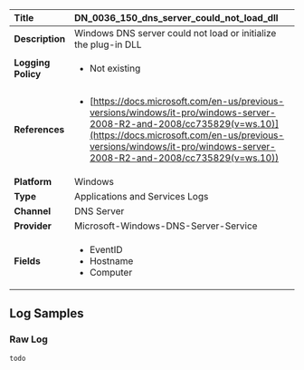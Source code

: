 | Title              | DN_0036_150_dns_server_could_not_load_dll       |
|:-------------------|:------------------|
| **Description**    | Windows DNS server could not load or initialize the plug-in DLL |
| **Logging Policy** | <ul><li> Not existing </li></ul> |
| **References**     | <ul><li>[https://docs.microsoft.com/en-us/previous-versions/windows/it-pro/windows-server-2008-R2-and-2008/cc735829(v=ws.10)](https://docs.microsoft.com/en-us/previous-versions/windows/it-pro/windows-server-2008-R2-and-2008/cc735829(v=ws.10))</li></ul> |
| **Platform**       | Windows    |
| **Type**           | Applications and Services Logs        |
| **Channel**        | DNS Server     |
| **Provider**       | Microsoft-Windows-DNS-Server-Service    |
| **Fields**         | <ul><li>EventID</li><li>Hostname</li><li>Computer</li></ul> |


## Log Samples

### Raw Log

```
todo

```




